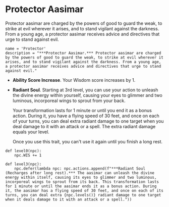 # Protector Aasimar
Protector aasimar are charged by the powers of good to guard the weak, to strike at evil wherever it arises, and to stand vigilant against the darkness. From a young age, a protector aasimar receives advice and directives that urge to stand against evil.

```
name = 'Protector'
description = "***Protector Aasimar.*** Protector aasimar are charged by the powers of good to guard the weak, to strike at evil wherever it arises, and to stand vigilant against the darkness. From a young age, a protector aasimar receives advice and directives that urge to stand against evil."
```

* **Ability Score Increase**. Your Wisdom score increases by 1.

* **Radiant Soul**. Starting at 3rd level, you can use your action to unleash the divine energy within yourself, causing your eyes to glimmer and two luminous, incorporeal wings to sprout from your back.
  
  Your transformation lasts for 1 minute or until you end it as a bonus action. During it, you have a flying speed of 30 feet, and once on each of your turns, you can deal extra radiant damage to one target when you deal damage to it with an attack or a spell. The extra radiant damage equals your level.
  
  Once you use this trait, you can't use it again until you finish a long rest.

```
def level0(npc): 
    npc.WIS += 1

def level3(npc): 
    npc.defer(lambda npc: npc.actions.append(f"***Radiant Soul (Recharges after long rest).*** The aasimar can unleash the divine energy within itself, causing its eyes to glimmer and two luminous, incorporeal wings to sprout from its back. This transformation lasts for 1 minute or until the aasimar ends it as a bonus action. During it, the aasimar has a flying speed of 30 feet, and once on each of its turns, you can deal extra {npc.levels()} radiant damage to one target when it deals damage to it with an attack or a spell."))
```
